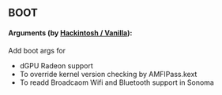
## BOOT


#### Arguments (by [Hackintosh / Vanilla](https://hackintosh.gitbook.io/-r-hackintosh-vanilla-desktop-guide/)):

Add boot args for

* dGPU Radeon support
* To override kernel version checking by AMFIPass.kext
* To readd Broadcaom Wifi and Bluetooth support in Sonoma
